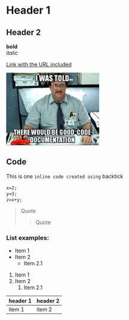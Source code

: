 <!-- HERE: No need to modify -->

# Header 1

## Header 2

**bold**  
*italic*  

[Link with the URL included](https://www.google.es "This is google")

![Image1](../resources/imgs/1-good-docs.jpg "Good Docs")  


## Code

This is one `inline code created using` backtick

    x=2;
    y=3;
    z=x+y;


> Quote
>> Quote

### List examples:

* Item 1
* Item 2
  * Item 2.1

1. Item 1
2. Item 2
   1. Item 2.1

| header 1 | header 2 |
| -------- | -------- |
| item 1   | item 2   |
